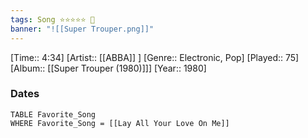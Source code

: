 ```yaml
---
tags: Song ⭐⭐⭐⭐⭐ 💛
banner: "![[Super Trouper.png]]"
---
```

[Time:: 4:34]
[Artist:: [[ABBA]] ]
[Genre:: Electronic, Pop]
[Played:: 75]
[Album:: [[Super Trouper (1980)]]]
[Year:: 1980]
### Dates
````dataview
TABLE Favorite_Song
WHERE Favorite_Song = [[Lay All Your Love On Me]]
````